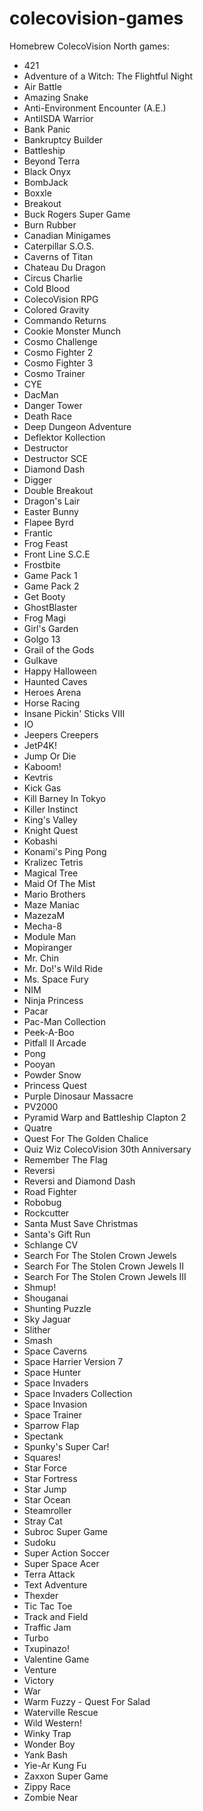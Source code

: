 # colecovision-games
Homebrew ColecoVision North games:

- 421<br>
- Adventure of a Witch: The Flightful Night<br>
- Air Battle<br>
- Amazing Snake<br>
- Anti-Environment Encounter (A.E.)<br>
- AntiISDA Warrior<br>
- Bank Panic<br>
- Bankruptcy Builder<br>
- Battleship<br>
- Beyond Terra<br>
- Black Onyx<br>
- BombJack<br>
- Boxxle<br>
- Breakout<br>
- Buck Rogers Super Game<br>
- Burn Rubber<br>
- Canadian Minigames<br>
- Caterpillar S.O.S.<br>
- Caverns of Titan<br>
- Chateau Du Dragon<br>
- Circus Charlie<br>
- Cold Blood<br>
- ColecoVision RPG<br>
- Colored Gravity<br>
- Commando Returns<br>
- Cookie Monster Munch<br>
- Cosmo Challenge<br>
- Cosmo Fighter 2<br>
- Cosmo Fighter 3<br>
- Cosmo Trainer<br>
- CYE<br>
- DacMan<br>
- Danger Tower<br>
- Death Race<br>
- Deep Dungeon Adventure<br>
- Deflektor Kollection<br>
- Destructor<br>
- Destructor SCE<br>
- Diamond Dash<br>
- Digger<br>
- Double Breakout<br>
- Dragon's Lair<br>
- Easter Bunny<br>
- Flapee Byrd<br>
- Frantic<br>
- Frog Feast<br>
- Front Line S.C.E<br>
- Frostbite<br>
- Game Pack 1<br>
- Game Pack 2<br>
- Get Booty<br>
- GhostBlaster<br>
- Frog Magi<br>
- Girl's Garden<br>
- Golgo 13<br>
- Grail of the Gods<br>
- Gulkave<br>
- Happy Halloween<br>
- Haunted Caves<br>
- Heroes Arena<br>
- Horse Racing<br>
- Insane Pickin' Sticks VIII<br>
- IO<br>
- Jeepers Creepers<br>
- JetP4K!<br>
- Jump Or Die<br>
- Kaboom!<br>
- Kevtris<br>
- Kick Gas<br>
- Kill Barney In Tokyo<br>
- Killer Instinct<br>
- King's Valley<br>
- Knight Quest<br>
- Kobashi<br>
- Konami's Ping Pong<br>
- Kralizec Tetris<br>
- Magical Tree<br>
- Maid Of The Mist<br>
- Mario Brothers<br>
- Maze Maniac<br>
- MazezaM<br>
- Mecha-8<br>
- Module Man<br>
- Mopiranger<br>
- Mr. Chin<br>
- Mr. Do!'s Wild Ride<br>
- Ms. Space Fury<br>
- NIM<br>
- Ninja Princess<br>
- Pacar<br>
- Pac-Man Collection<br>
- Peek-A-Boo<br>
- Pitfall II Arcade<br>
- Pong<br>
- Pooyan<br>
- Powder Snow<br>
- Princess Quest<br>
- Purple Dinosaur Massacre<br>
- PV2000<br>
- Pyramid Warp and Battleship Clapton 2<br>
- Quatre<br>
- Quest For The Golden Chalice<br>
- Quiz Wiz ColecoVision 30th Anniversary<br>
- Remember The Flag<br>
- Reversi<br>
- Reversi and Diamond Dash<br>
- Road Fighter<br>
- Robobug<br>
- Rockcutter<br>
- Santa Must Save Christmas<br>
- Santa's Gift Run<br>
- Schlange CV<br>
- Search For The Stolen Crown Jewels<br>
- Search For The Stolen Crown Jewels II<br>
- Search For The Stolen Crown Jewels III<br>
- Shmup!<br>
- Shouganai<br>
- Shunting Puzzle<br>
- Sky Jaguar<br>
- Slither<br>
- Smash<br>
- Space Caverns<br>
- Space Harrier Version 7<br>
- Space Hunter<br>
- Space Invaders<br>
- Space Invaders Collection<br>
- Space Invasion<br>
- Space Trainer<br>
- Sparrow Flap<br>
- Spectank<br>
- Spunky's Super Car!<br>
- Squares!<br>
- Star Force<br>
- Star Fortress<br>
- Star Jump<br>
- Star Ocean<br>
- Steamroller<br>
- Stray Cat<br>
- Subroc Super Game<br>
- Sudoku<br>
- Super Action Soccer<br>
- Super Space Acer<br>
- Terra Attack<br>
- Text Adventure<br>
- Thexder<br>
- Tic Tac Toe<br>
- Track and Field<br>
- Traffic Jam<br>
- Turbo<br>
- Txupinazo!<br>
- Valentine Game<br>
- Venture<br>
- Victory<br>
- War<br>
- Warm Fuzzy - Quest For Salad<br>
- Waterville Rescue<br>
- Wild Western!<br>
- Winky Trap<br>
- Wonder Boy<br>
- Yank Bash<br>
- Yie-Ar Kung Fu<br>
- Zaxxon Super Game<br>
- Zippy Race<br>
- Zombie Near
